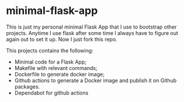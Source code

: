# minimal-flask-app

This is just my personal minimal Flask App that I use to bootstrap other projects. Anytime I use flask after some time I always have to figure out again out to set it up. Now I just fork this repo. 

This projects contains the following: 

- Minimal code for a Flask App;
- Makefile with relevant commands;
- Dockerfile to generate docker image;
- Github actions to generate a Docker image and publish it on Github packages.
- Dependabot for github actions
